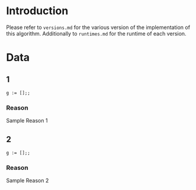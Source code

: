 # Introduction
Please refer to `versions.md` for the various version of the implementation of this algorithm.
Additionally to `runtimes.md` for the runtime of each version.

# Data

## 1

```
g := [];;

```

### Reason

Sample Reason 1

## 2

```
g := [];;
```

### Reason

Sample Reason 2
